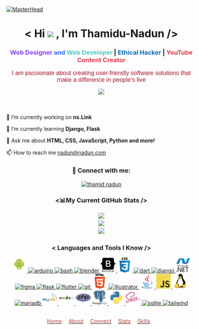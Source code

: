 [![MasterHead](https://slnadyc.000webhostapp.com/assets/share//banner.gif)](https://github.com/Thamidu-Nadun)

<h1 align="center">< Hi <img src="https://slnadyc.000webhostapp.com/assets/share//clap.gif" width="50px"> , I'm <b>Thamidu-Nadun /></b></h1>

<h3 align="center" id="home"><font color="#8C42F9" title="I am a webDesigner since 4 years">Web Designer</font><font color="#3772FF"> and</font><font color="#4ECDC4"title="I am a webDeveloper since 1 years"> Web Developer </font>|<font color="$FF6B6B"title="I am a ethicalHacker, I am also like to complete CTF."> Ethical Hacker </font>|<font color="#DE3C4B" title="I am a content creator since 5 years, I like to share my knowledge with people who intrest."> YouTube Content Creator</font></h3>

<p align="center" id="about"><font size="3" face="arial" color="#A71D31">I am passionate about creating user-friendly software solutions that make a difference in people's live</font></p>


<div align="center">
<img src="https://slnadyc.000webhostapp.com/assets/share//developer.gif" width="50%">
</div>
<br><br>

 🔭 I’m currently working on **ns.Link**

 🌱 I’m currently learning **Django, Flask**

 🔧 Ask me about **HTML, CSS, JavaScript, Python and more!**

 📫 How to reach me <a href="mailto:url-shortener-project.causal765@passinbox.com" id="connect">nadun@nadun.com</a>

<h3 align="center">🧲 Connect with me:</h3>
<p align="center">
<!--a href="https://www.youtube.com/@slnadyc" target="blank"><img align="center" src="https://raw.githubusercontent.com/rahuldkjain/github-profile-readme-generator/master/src/images/icons/Social/youtube.svg" alt="sl nad yc" height="35" width="40" /></a-->
<a href="https://www.linkedin.com/in/thamidu-nadun" target="blank"><img align="center" src="https://raw.githubusercontent.com/rahuldkjain/github-profile-readme-generator/master/src/images/icons/Social/linked-in-alt.svg" alt="thamid nadun" height="30" width="40" /></a>
</p>

**<h3 align="center"><📊My Current GitHub Stats  /></p>**

<span id="sts"></span>
![](https://github-readme-stats.vercel.app/api?username=Thamidu-Nadun&theme=radical&hide_border=false&include_all_commits=false&count_private=false)<br/>
![](https://github-readme-streak-stats.herokuapp.com/?user=Thamidu-Nadun&theme=radical&hide_border=false)<br/>
![](https://github-readme-stats.vercel.app/api/top-langs/?username=Thamidu-Nadun&theme=radical&hide_border=false&include_all_commits=false&count_private=false&layout=compact)


<h3 align="center" title="These are my skills." id="skill">< Languages and Tools I Know /></h3>
<p align="center"> <a href="https://developer.android.com" target="_blank" rel="noreferrer"> <img src="https://raw.githubusercontent.com/devicons/devicon/master/icons/android/android-original-wordmark.svg" alt="android" width="40" height="40"/> </a> <a href="https://www.arduino.cc/" target="_blank" rel="noreferrer"> <img src="https://cdn.worldvectorlogo.com/logos/arduino-1.svg" alt="arduino" width="40" height="40"/> </a> <a href="https://www.gnu.org/software/bash/" target="_blank" rel="noreferrer"> <img src="https://www.vectorlogo.zone/logos/gnu_bash/gnu_bash-icon.svg" alt="bash" width="40" height="40"/> </a> <a href="https://www.blender.org/" target="_blank" rel="noreferrer"> <img src="https://download.blender.org/branding/community/blender_community_badge_white.svg" alt="blender" width="40" height="40"/> </a> <a href="https://getbootstrap.com" target="_blank" rel="noreferrer"> <img src="https://raw.githubusercontent.com/devicons/devicon/master/icons/bootstrap/bootstrap-plain-wordmark.svg" alt="bootstrap" width="40" height="40"/> </a> <a href="https://www.w3schools.com/css/" target="_blank" rel="noreferrer"> <img src="https://raw.githubusercontent.com/devicons/devicon/master/icons/css3/css3-original-wordmark.svg" alt="css3" width="40" height="40"/> </a> <a href="https://dart.dev" target="_blank" rel="noreferrer"> <img src="https://www.vectorlogo.zone/logos/dartlang/dartlang-icon.svg" alt="dart" width="40" height="40"/> </a> <a href="https://www.djangoproject.com/" target="_blank" rel="noreferrer"> <img src="https://cdn.worldvectorlogo.com/logos/django.svg" alt="django" width="40" height="40"/> </a> <a href="https://dotnet.microsoft.com/" target="_blank" rel="noreferrer"> <img src="https://raw.githubusercontent.com/devicons/devicon/master/icons/dot-net/dot-net-original-wordmark.svg" alt="dotnet" width="40" height="40"/> </a> <a href="https://www.figma.com/" target="_blank" rel="noreferrer"> <img src="https://www.vectorlogo.zone/logos/figma/figma-icon.svg" alt="figma" width="40" height="40"/> </a> <a href="https://flask.palletsprojects.com/" target="_blank" rel="noreferrer"> <img src="https://www.vectorlogo.zone/logos/pocoo_flask/pocoo_flask-icon.svg" alt="flask" width="40" height="40"/> </a> <a href="https://flutter.dev" target="_blank" rel="noreferrer"> <img src="https://www.vectorlogo.zone/logos/flutterio/flutterio-icon.svg" alt="flutter" width="40" height="40"/> </a> <a href="https://git-scm.com/" target="_blank" rel="noreferrer"> <img src="https://www.vectorlogo.zone/logos/git-scm/git-scm-icon.svg" alt="git" width="40" height="40"/> </a> <a href="https://www.w3.org/html/" target="_blank" rel="noreferrer"> <img src="https://raw.githubusercontent.com/devicons/devicon/master/icons/html5/html5-original-wordmark.svg" alt="html5" width="40" height="40"/> </a> <a href="https://www.adobe.com/in/products/illustrator.html" target="_blank" rel="noreferrer"> <img src="https://www.vectorlogo.zone/logos/adobe_illustrator/adobe_illustrator-icon.svg" alt="illustrator" width="40" height="40"/> </a> <a href="https://www.java.com" target="_blank" rel="noreferrer"> <img src="https://raw.githubusercontent.com/devicons/devicon/master/icons/java/java-original.svg" alt="java" width="40" height="40"/> </a> <a href="https://developer.mozilla.org/en-US/docs/Web/JavaScript" target="_blank" rel="noreferrer"> <img src="https://raw.githubusercontent.com/devicons/devicon/master/icons/javascript/javascript-original.svg" alt="javascript" width="40" height="40"/> </a> <a href="https://www.linux.org/" target="_blank" rel="noreferrer"> <img src="https://raw.githubusercontent.com/devicons/devicon/master/icons/linux/linux-original.svg" alt="linux" width="40" height="40"/> </a> <a href="https://mariadb.org/" target="_blank" rel="noreferrer"> <img src="https://www.vectorlogo.zone/logos/mariadb/mariadb-icon.svg" alt="mariadb" width="40" height="40"/> </a> <a href="https://www.mysql.com/" target="_blank" rel="noreferrer"> <img src="https://raw.githubusercontent.com/devicons/devicon/master/icons/mysql/mysql-original-wordmark.svg" alt="mysql" width="40" height="40"/> </a> <a href="https://nodejs.org" target="_blank" rel="noreferrer"> <img src="https://raw.githubusercontent.com/devicons/devicon/master/icons/nodejs/nodejs-original-wordmark.svg" alt="nodejs" width="40" height="40"/> </a> <a href="https://www.php.net" target="_blank" rel="noreferrer"> <img src="https://raw.githubusercontent.com/devicons/devicon/master/icons/php/php-original.svg" alt="php" width="40" height="40"/> </a> <a href="https://www.postgresql.org" target="_blank" rel="noreferrer"> <img src="https://raw.githubusercontent.com/devicons/devicon/master/icons/postgresql/postgresql-original-wordmark.svg" alt="postgresql" width="40" height="40"/> </a> <a href="https://www.python.org" target="_blank" rel="noreferrer"> <img src="https://raw.githubusercontent.com/devicons/devicon/master/icons/python/python-original.svg" alt="python" width="40" height="40"/> </a> <a href="https://sass-lang.com" target="_blank" rel="noreferrer"> <img src="https://raw.githubusercontent.com/devicons/devicon/master/icons/sass/sass-original.svg" alt="sass" width="40" height="40"/> </a> <a href="https://www.sqlite.org/" target="_blank" rel="noreferrer"> <img src="https://www.vectorlogo.zone/logos/sqlite/sqlite-icon.svg" alt="sqlite" width="40" height="40"/> </a> <a href="https://tailwindcss.com/" target="_blank" rel="noreferrer"> <img src="https://www.vectorlogo.zone/logos/tailwindcss/tailwindcss-icon.svg" alt="tailwind" width="40" height="40"/> </a> </p>

<br>
<!--siteMap-->
<nav align="center">
    <a href="#home"><font color="#B0413E">Home</font></a>&emsp;
    <a href="#about"><font color="#B0413E">About</font></a>&emsp;
    <a href="#connect"><font color="#B0413E">Connect</font></a>&emsp;
    <a href="#sts"><font color="#B0413E">Stats</font></a>&emsp;
    <a href="#skill"><font color="#B0413E">Skills</font></a>&emsp;
</nav>
